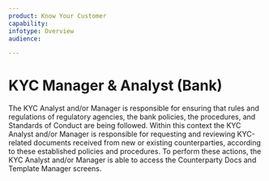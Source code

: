 ```yaml
---
product: Know Your Customer
capability: 
infotype: Overview
audience:

---
```


# KYC Manager &amp; Analyst (Bank)

The KYC Analyst and/or Manager is responsible for ensuring that rules and regulations of regulatory agencies, the bank policies, the procedures, and Standards of Conduct are being followed. Within this context the KYC Analyst and/or Manager is responsible for requesting and reviewing KYC-related documents received from new or existing counterparties, according to these established policies and procedures.  To perform these actions, the KYC Analyst and/or Manager is able to access the Counterparty Docs and Template Manager screens.